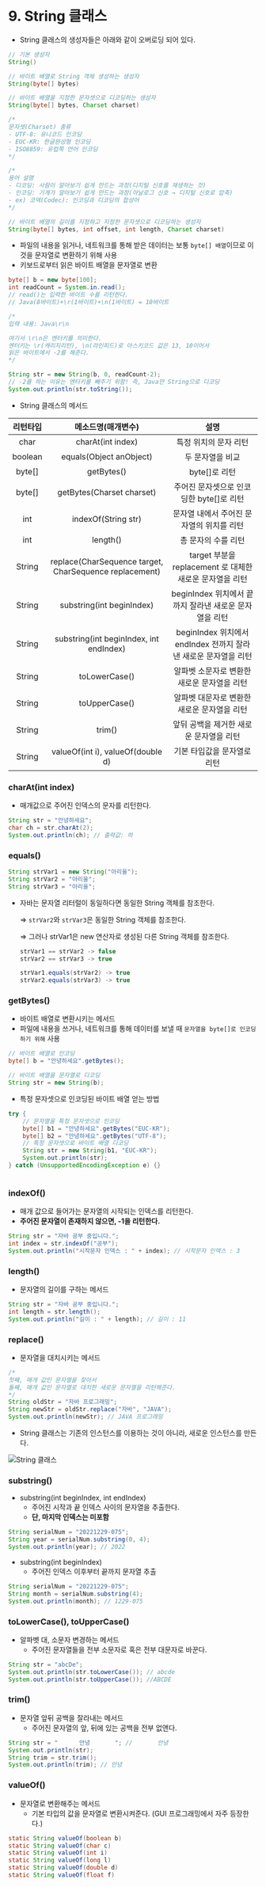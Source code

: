 # 9. String 클래스

- String 클래스의 생성자들은 아래와 같이 오버로딩 되어 있다.

```java
// 기본 생성자
String()

// 바이트 배열로 String 객체 생성하는 생성자
String(byte[] bytes)

// 바이트 배열을 지정한 문자셋으로 디코딩하는 생성자
String(byte[] bytes, Charset charset)

/*
문자셋(Charset) 종류
- UTF-8: 유니코드 인코딩
- EUC-KR: 한글완성형 인코딩
- ISO8859: 유럽쪽 언어 인코딩
*/

/*
용어 설명
- 디코딩: 사람이 알아보기 쉽게 만드는 과정(디지털 신호를 재생하는 것)
- 인코딩: 기계가 알아보기 쉽게 만드는 과정(아날로그 신호 → 디지털 신호로 압축)
- ex) 코덱(Codec): 인코딩과 디코딩의 합성어
*/

// 바이트 배열의 길이를 지정하고 지정한 문자셋으로 디코딩하는 생성자
String(byte[] bytes, int offset, int length, Charset charset)
```

- 파일의 내용을 읽거나, 네트워크를 통해 받은 데이터는 보통 `byte[] 배열`이므로 이것을 문자열로 변환하기 위해 사용
- 키보드로부터 읽은 바이트 배열을 문자열로 변환

```java
byte[] b = new byte[100];
int readCount = System.in.read();
// read()는 입력한 바이트 수를 리턴한다.
// Java(8바이트)+\r(1바이트)+\n(1바이트) = 10바이트

/*
입력 내용: Java\r\n

여기서 \r\n은 엔터키를 의미한다.
엔터키는 \r(캐리지리턴), \n(라인피드)로 아스키코드 값은 13, 10이어서
읽은 바이트에서 -2를 해준다.
*/

String str = new String(b, 0, readCount-2);
// -2를 하는 이유는 엔터키를 빼주기 위함! 즉, Java만 String으로 디코딩
System.out.println(str.toString());
```

- String 클래스의 메서드

|   리턴타입   |                       메소드명(매개변수)                        |                      설명                      |
|:--------:|:-------------------------------------------------------:|:--------------------------------------------:|
|   char   |                    charAt(int index)                    |                 특정 위치의 문자 리턴                 |
| boolean  |                 equals(Object anObject)                 |                  두 문자열을 비교                   |
|  byte[]  |                       getBytes()                        |                  byte[]로 리턴                  |
|  byte[]  |                getBytes(Charset charset)                |          주어진 문자셋으로 인코딩한 byte[]로 리턴           |
|   int    |                   indexOf(String str)                   |           문자열 내에서 주어진 문자열의 위치를 리턴            |
|   int    |                        length()                         |                 총 문자의 수를 리턴                  |
|  String  | replace(CharSequence target, CharSequence replacement)  |   target 부분을 replacement 로 대체한 새로운 문자열을 리턴   |
|  String  |                substring(int beginIndex)                |     beginIndex 위치에서 끝까지 잘라낸 새로운 문자열을 리턴      |
|  String  |         substring(int beginIndex, int endIndex)         | beginIndex 위치에서 endIndex 전까지 잘라낸 새로운 문자열을 리턴 |
|  String  |                      toLowerCase()                      |           알파벳 소문자로 변환한 새로운 문자열을 리턴           |
|  String  |                      toUpperCase()                      |           알파벳 대문자로 변환한 새로운 문자열을 리턴           |
|  String  |                         trim()                          |            앞뒤 공백을 제거한 새로운 문자열을 리턴            |
|  String  |            valueOf(int i), valueOf(double d)            |               기본 타입값을 문자열로 리턴                |

### charAt(int index)

- 매개값으로 주어진 인덱스의 문자를 리턴한다.

```java
String str = "안녕하세요";
char ch = str.charAt(2);
System.out.println(ch); // 출력값: 하
```

### equals()

```java
String strVar1 = new String("아리울");
String strVar2 = "아리울";
String strVar3 = "아리울";
```

- 자바는 문자열 리터럴이 동일하다면 동일한 String 객체를 참조한다.

  ⇒ `strVar2`와 `strVar3`은 동일한 String 객체를 참조한다.

  ⇒ 그러나 strVar1은 new 연산자로 생성된 다른 String 객체를 참조한다.

    ```java
    strVar1 == strVar2 -> false
    strVar2 == strVar3 -> true
    ```

    ```java
    strVar1.equals(strVar2) -> true
    strVar2.equals(strVar3) -> true
    ```


### getBytes()

- 바이트 배열로 변환시키는 메서드
- 파일에 내용을 쓰거나, 네트워크를 통해 데이터를 보낼 때 `문자열을 byte[]로 인코딩하기 위해` 사용

```java
// 바이트 배열로 인코딩
byte[] b = "안녕하세요".getBytes();

// 바이트 배열을 문자열로 디코딩
String str = new String(b);
```

- 특정 문자셋으로 인코딩된 바이트 배열 얻는 방법

```java
try {
    // 문자열을 특정 문자셋으로 인코딩
    byte[] b1 = "안녕하세요".getBytes("EUC-KR");
    byte[] b2 = "안녕하세요".getBytes("UTF-8");
    // 특정 문자셋으로 바이트 배열 디코딩
    String str = new String(b1, "EUC-KR");
    System.out.println(str);
} catch (UnsupportedEncodingException e) {}
	
```

### indexOf()

- 매개 값으로 들어가는 문자열의 시작되는 인덱스를 리턴한다.
- **주어진 문자열이 존재하지 않으면, -1을 리턴한다.**

```java
String str = "자바 공부 중입니다.";
int index = str.indexOf("공부");
System.out.println("시작문자 인덱스 : " + index); // 시작문자 인덱스 : 3
```

### length()

- 문자열의 길이를 구하는 메서드

```java
String str = "자바 공부 중입니다.";
int length = str.length();
System.out.println("길이 : " + length); // 길이 : 11
```

### replace()

- 문자열을 대치시키는 메서드

```java
/*
첫째, 매개 값인 문자열을 찾아서
둘째, 매개 값인 문자열로 대치한 새로운 문자열을 리턴해준다.
*/
String oldStr = "자바 프로그래밍";
String newStr = oldStr.replace("자바", "JAVA");
System.out.println(newStr); // JAVA 프로그래밍
```

- String 클래스는 기존의 인스턴스를 이용하는 것이 아니라, 새로운 인스턴스를 만든다.

![String 클래스](https://user-images.githubusercontent.com/107941880/210072845-e039e9f6-6309-4e41-8543-0e188d3402f5.png)


### substring()

- substring(int beginIndex, int endIndex)
    - 주어진 시작과 끝 인덱스 사이의 문자열을 추출한다.
    - **단, 마지막 인덱스는 미포함**

```java
String serialNum = "20221229-075";
String year = serialNum.substring(0, 4);
System.out.println(year); // 2022
```

- substring(int beginIndex)
    - 주어진 인덱스 이후부터 끝까지 문자열 추출

```java
String serialNum = "20221229-075";
String month = serialNum.substring(4);
System.out.println(month); // 1229-075
```

### toLowerCase(), toUpperCase()

- 알파벳 대, 소문자 변경하는 메서드
    - 주어진 문자열들을 전부 소문자로 혹은 전부 대문자로 바꾼다.

```java
String str = "abcDe";
System.out.println(str.toLowerCase()); // abcde
System.out.println(str.toUpperCase()); //ABCDE
```

### trim()

- 문자열 앞뒤 공백을 잘라내는 메서드
    - 주어진 문자열의 앞, 뒤에 있는 공백을 전부 없앤다.

```java
String str = "      안녕       "; //       안녕       
System.out.println(str);
String trim = str.trim();
System.out.println(trim); // 안녕
```

### valueOf()

- 문자열로 변환해주는 메서드
    - 기본 타입의 값을 문자열로 변환시켜준다. (GUI 프로그래밍에서 자주 등장한다.)

```java
static String valueOf(boolean b)
static String valueOf(char c)
static String valueOf(int i)
static String valueOf(long l)
static String valueOf(double d)
static String valueOf(float f)
```
